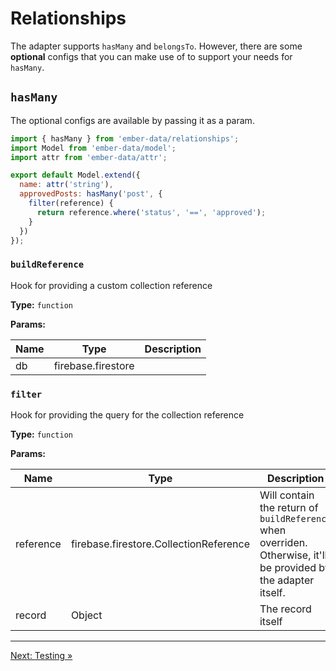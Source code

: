 # Relationships

The adapter supports `hasMany` and `belongsTo`. However, there are some **optional** configs that you can make use of to support your needs for `hasMany`.

## `hasMany`

The optional configs are available by passing it as a param.

```javascript
import { hasMany } from 'ember-data/relationships';
import Model from 'ember-data/model';
import attr from 'ember-data/attr';

export default Model.extend({
  name: attr('string'),
  approvedPosts: hasMany('post', {
    filter(reference) {
      return reference.where('status', '==', 'approved');
    }
  })
});
```

### `buildReference`

Hook for providing a custom collection reference

**Type:** `function`

**Params:**

| Name   | Type               | Description       |
| -------| ------------------ | ----------------- |
| db     | firebase.firestore |                   |

### `filter`

Hook for providing the query for the collection reference

**Type:** `function`

**Params:**

| Name      | Type                                   | Description                                                                                                     |
| --------- | -------------------------------------- | --------------------------------------------------------------------------------------------------------------- |
| reference | firebase.firestore.CollectionReference | Will contain the return of `buildReference` when overriden. Otherwise, it'll be provided by the adapter itself. |
| record    | Object                                 | The record itself                                                                                               |

---

[Next: Testing »](07-testing.md)

